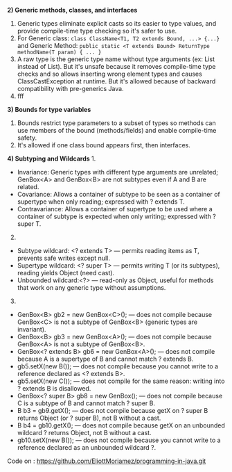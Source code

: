 **2) Generic methods, classes, and interfaces**
1. Generic types eliminate explicit casts so its easier to type values, and provide compile-time type checking so it's safer to use.
2. For Generic class: ```class ClassName<T1, T2 extends Bound, ...> {...}```\
and Generic Method: ```public static <T extends Bound> ReturnType methodName(T param) { ... }```
3. A raw type is the generic type name without type arguments (ex: List instead of List<String>). But it's unsafe because it removes compile-time type checks and so allows inserting wrong element types and causes ClassCastException at runtime. But it's allowed because of backward compatibility with pre-generics Java.
4. fff

**3) Bounds for type variables**
1. Bounds restrict type parameters to a subset of types so methods can use members of the bound (methods/fields) and enable compile-time safety.
2. It's allowed if one class bound appears first, then interfaces.

**4) Subtyping and Wildcards**
1. 
- Invariance: Generic types with different type arguments are unrelated; GenBox\<A> and GenBox\<B> are not subtypes even if A and B are related.
- Covariance: Allows a container of subtype to be seen as a container of supertype when only reading; expressed with ? extends T.
- Contravariance: Allows a container of supertype to be used where a container of subtype is expected when only writing; expressed with ? super T.

2. 
- Subtype wildcard: <? extends T> — permits reading items as T, prevents safe writes except null.
- Supertype wildcard: <? super T> — permits writing T (or its subtypes), reading yields Object (need cast).
- Unbounded wildcard:<?> — read-only as Object, useful for methods that work on any generic type without assumptions.

3. 
- GenBox\<B> gb2 = new GenBox\<C>(); — does not compile because GenBox\<C> is not a subtype of GenBox\<B> (generic types are invariant).
- GenBox\<B> gb3 = new GenBox\<A>(); — does not compile because GenBox\<A> is not a subtype of GenBox\<B>.
- GenBox<? extends B> gb6 = new GenBox\<A>(); — does not compile because A is a supertype of B and cannot match ? extends B.
- gb5.setX(new B()); — does not compile because you cannot write to a reference declared as <? extends B>.
- gb5.setX(new C()); — does not compile for the same reason: writing into ? extends B is disallowed.
- GenBox<? super B> gb8 = new GenBox<C>(); — does not compile because C is a subtype of B and cannot match ? super B.
- B b3 = gb9.getX(); — does not compile because getX on ? super B returns Object (or ? super B), not B without a cast.
- B b4 = gb10.getX(); — does not compile because getX on an unbounded wildcard ? returns Object, not B without a cast.
- gb10.setX(new B()); — does not compile because you cannot write to a reference declared as an unbounded wildcard ?.


Code on : https://github.com/EliottMoriamez/programming-in-java.git